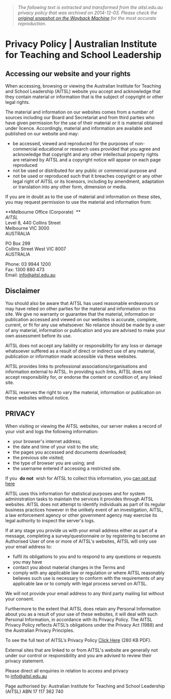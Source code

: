 > *The following text is extracted and transformed from the aitsl.edu.au privacy policy that was archived on 2014-12-03. Please check the [original snapshot on the Wayback Machine](https://web.archive.org/web/20141203001934id_/http%3A//aitsl.edu.au/privacy-policy) for the most accurate reproduction.*

# Privacy Policy | Australian Institute for Teaching and School Leadership

## Accessing our website and your rights

When accessing, browsing or viewing the Australian Institute for Teaching and School Leadership (AITSL) website you accept and acknowledge that they contain material or information that is the subject of copyright or other legal rights.

The material and information on our websites comes from a number of sources including our Board and Secretariat and from third parties who have given permission for the use of their material or it is material obtained under licence. Accordingly, material and information are available and published on our website and may:

  * be accessed, viewed and reproduced for the purposes of non-commercial educational or research uses provided that you agree and acknowledge that copyright and any other intellectual property rights are retained by AITSL and a copyright notice will appear on each page reproduced
  * not be used or distributed for any public or commercial purpose and
  * not be used or reproduced such that it breaches copyright or any other legal right of AITSL or its licensors, including by amendment, adaptation or translation into any other form, dimension or media.



If you are in doubt as to the use of material and information on these sites, you may request permission to use the material and information from:

**Melbourne Office (Corporate)  **  
_AITSL_    
Level 8, 440 Collins Street  
Melbourne VIC 3000  
AUSTRALIA

PO Box 299  
Collins Street West VIC 8007  
AUSTRALIA

Phone: 03 9944 1200  
Fax: 1300 880 473  
Email: [info@aitsl.edu.au](mailto:info@aitsl.edu.au)

## Disclaimer

You should also be aware that AITSL has used reasonable endeavours or may have relied on other parties for the material and information on this site. We give no warranty or guarantee that the material, information or publication accessed and viewed on our websites is accurate, complete, current, or fit for any use whatsoever. No reliance should be made by a user of any material, information or publication and you are advised to make your own assessment before its use.

AITSL does not accept any liability or responsibility for any loss or damage whatsoever suffered as a result of direct or indirect use of any material, publication or information made accessible via these websites.

AITSL provides links to professional associations/organisations and information external to AITSL. In providing such links, AITSL does not accept responsibility for, or endorse the content or condition of, any linked site.

AITSL reserves the right to vary the material, information or publication on these websites without notice.

## PRIVACY

When visiting or viewing the AITSL websites, our server makes a record of your visit and logs the following information:

  * your browser's internet address;
  * the date and time of your visit to the site;
  * the pages you accessed and documents downloaded;
  * the previous site visited;
  * the type of browser you are using; and
  * the username entered if accessing a restricted site.



If you  **do not**  wish for AITSL to collect this information, you [can opt out here](https://tools.google.com/dlpage/gaoptout/)

AITSL uses this information for statistical purposes and for system administration tasks to maintain the services it provides through AITSL websites. AITSL does not attempt to identify individuals as part of its regular business practices however in the unlikely event of an investigation, AITSL, a law enforcement agency or other government agency may exercise its legal authority to inspect the server's logs.

If at any stage you provide us with your email address either as part of a message, completing a survey/questionnaire or by registering to become an Authorised User of one or more of AITSL's websites, AITSL will only use your email address to:

  * fulfil its obligations to you and to respond to any questions or requests you may have
  * contact you about material changes in the Terms and
  * comply with any applicable law or regulation or where AITSL reasonably believes such use is necessary to conform with the requirements of any applicable law or to comply with legal process served on AITSL.



We will not provide your email address to any third party mailing list without your consent.

Furthermore to the extent that AITSL does retain any Personal Information about you as a result of your use of these websites, it will deal with such Personal Information, in accordance with its Privacy Policy. The AITSL Privacy Policy reflects AITSL’s obligations under the Privacy Act (1988) and the Australian Privacy Principles.

To see the full text of AITSL’s Privacy Policy [Click Here](https://web.archive.org/docs/default-source/default-document-library/aitsl_privacy_policy.pdf?sfvrsn=4 "Click Here") (280 KB PDF).

External sites that are linked to or from AITSL's website are generally not under our control or responsibility and you are advised to review their privacy statement.

Please direct all enquiries in relation to access and privacy to [info@aitsl.edu.au](mailto:info@aitsl.edu.au)

Page authorised by: Australian Institute for Teaching and School Leadership (AITSL) ABN 17 117 362 740
